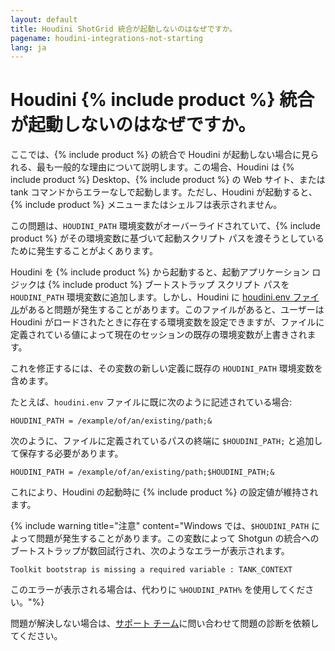 ```yaml
---
layout: default
title: Houdini ShotGrid 統合が起動しないのはなぜですか。
pagename: houdini-integrations-not-starting
lang: ja
---
```


# Houdini {% include product %} 統合が起動しないのはなぜですか。


ここでは、{% include product %} の統合で Houdini が起動しない場合に見られる、最も一般的な理由について説明します。この場合、Houdini は {% include product %} Desktop、{% include product %} の Web サイト、または tank コマンドからエラーなしで起動します。ただし、Houdini が起動すると、{% include product %} メニューまたはシェルフは表示されません。

この問題は、`HOUDINI_PATH` 環境変数がオーバーライドされていて、{% include product %} がその環境変数に基づいて起動スクリプト パスを渡そうとしているために発生することがよくあります。

Houdini を {% include product %} から起動すると、起動アプリケーション ロジックは {% include product %} ブートストラップ スクリプト パスを `HOUDINI_PATH` 環境変数に追加します。しかし、Houdini に [houdini.env ファイル](http://www.sidefx.com/docs/houdini/basics/config_env.html#setting-environment-variables)があると問題が発生することがあります。このファイルがあると、ユーザーは Houdini がロードされたときに存在する環境変数を設定できますが、ファイルに定義されている値によって現在のセッションの既存の環境変数が上書きされます。

これを修正するには、その変数の新しい定義に既存の `HOUDINI_PATH` 環境変数を含めます。

たとえば、`houdini.env` ファイルに既に次のように記述されている場合:

    HOUDINI_PATH = /example/of/an/existing/path;&

次のように、ファイルに定義されているパスの終端に `$HOUDINI_PATH;` と追加して保存する必要があります。

    HOUDINI_PATH = /example/of/an/existing/path;$HOUDINI_PATH;&

これにより、Houdini の起動時に {% include product %} の設定値が維持されます。

{% include warning title="注意" content="Windows では、`$HOUDINI_PATH` によって問題が発生することがあります。この変数によって Shotgun の統合へのブートストラップが数回試行され、次のようなエラーが表示されます。

    Toolkit bootstrap is missing a required variable : TANK_CONTEXT

このエラーが表示される場合は、代わりに `%HOUDINI_PATH%` を使用してください。"%}

問題が解決しない場合は、[サポート チーム](https://support.shotgunsoftware.com/hc/ja/requests/new)に問い合わせて問題の診断を依頼してください。